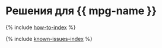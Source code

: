 # Решения для {{ mpg-name }}

{% include [how-to-index](how-to/index.md) %}

{% include [known-issues-index](known-issues/index.md) %}
